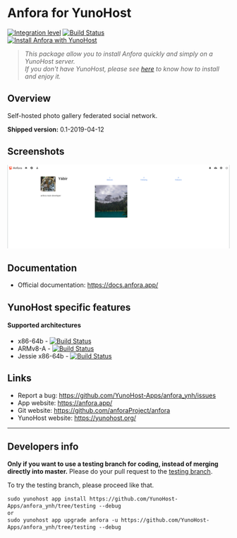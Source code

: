# Anfora for YunoHost

[![Integration level](https://dash.yunohost.org/integration/anfora.svg)](https://dash.yunohost.org/appci/app/anfora) 
[![Build Status](https://ci-apps-dev.yunohost.org/jenkins/job/anfora_ynh%20(yalh76)/badge/icon)](https://ci-apps-dev.yunohost.org/jenkins/job/anfora_ynh%20(yalh76)/)  
[![Install Anfora with YunoHost](https://install-app.yunohost.org/install-with-yunohost.png)](https://install-app.yunohost.org/?app=anfora)

> *This package allow you to install Anfora quickly and simply on a YunoHost server.  
If you don't have YunoHost, please see [here](https://yunohost.org/#/install) to know how to install and enjoy it.*

## Overview
Self-hosted photo gallery federated social network.

**Shipped version:** 0.1-2019-04-12

## Screenshots

![](https://raw.githubusercontent.com/anforaProject/anfora/master/images/profile_view.png)

## Documentation

 * Official documentation: https://docs.anfora.app/

## YunoHost specific features

#### Supported architectures

* x86-64b - [![Build Status](https://ci-apps.yunohost.org/ci/logs/anfora%20%28Community%29.svg)](https://ci-apps.yunohost.org/ci/apps/anfora/)
* ARMv8-A - [![Build Status](https://ci-apps-arm.yunohost.org/ci/logs/anfora%20%28Community%29.svg)](https://ci-apps-arm.yunohost.org/ci/apps/anfora/)
* Jessie x86-64b - [![Build Status](https://ci-stretch.nohost.me/ci/logs/anfora%20%28Community%29.svg)](https://ci-stretch.nohost.me/ci/apps/anfora/)

## Links

 * Report a bug: https://github.com/YunoHost-Apps/anfora_ynh/issues
 * App website: https://anfora.app/
 * Git website: https://github.com/anforaProject/anfora
 * YunoHost website: https://yunohost.org/

---

Developers info
----------------

**Only if you want to use a testing branch for coding, instead of merging directly into master.**
Please do your pull request to the [testing branch](https://github.com/YunoHost-Apps/anfora_ynh/tree/testing).

To try the testing branch, please proceed like that.
```
sudo yunohost app install https://github.com/YunoHost-Apps/anfora_ynh/tree/testing --debug
or
sudo yunohost app upgrade anfora -u https://github.com/YunoHost-Apps/anfora_ynh/tree/testing --debug
```
